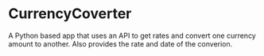 # CurrencyCoverter
A Python based app that uses an API to get rates and convert one currency amount to another.
Also provides the rate and date of the converion.
